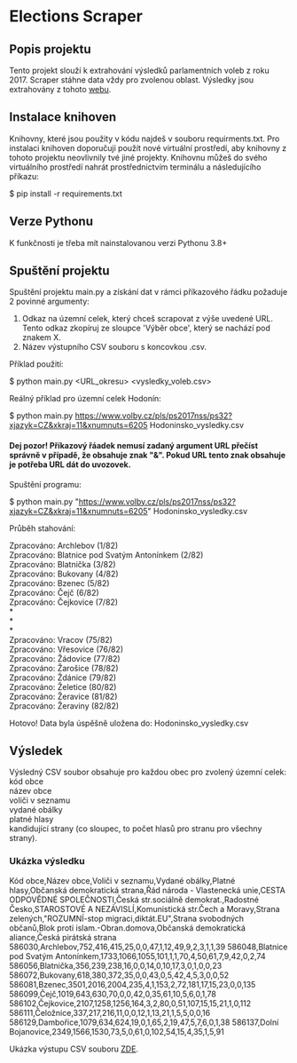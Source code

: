 
# Elections Scraper

## Popis projektu

Tento projekt slouží k extrahování výsledků parlamentních voleb z roku 2017. Scraper stáhne data vždy pro zvolenou oblast. Výsledky jsou extrahovány z tohoto [webu](https://www.volby.cz/pls/ps2017nss/ps32?xjazyk=CZ&xkraj=12&xnumnuts=7102).


## Instalace knihoven

Knihovny, které jsou použity v kódu najdeš v souboru requirments.txt. Pro instalaci knihoven doporučuji použít nové virtuální prostředí, aby knihovny z tohoto projektu neovlivnily tvé jiné projekty. Knihovnu můžeš do svého virtuálního prostředí nahrát prostřednictvím terminálu a následujícího příkazu:

$ pip install -r requirements.txt

## Verze Pythonu

K funkčnosti je třeba mít nainstalovanou verzi Pythonu 3.8+

## Spuštění projektu 

Spuštění projektu main.py a získání dat v rámci příkazového řádku požaduje 2 povinné argumenty:
1) Odkaz na územní celek, který chceš scrapovat z výše uvedené URL. Tento odkaz zkopíruj ze sloupce 'Výběr obce', který se nachází pod znakem X.
2) Název výstupního CSV souboru s koncovkou .csv.

Příklad použití:

$ python main.py <URL_okresu> <vysledky_voleb.csv>

Reálný příklad pro územní celek Hodonín:

$ python main.py https://www.volby.cz/pls/ps2017nss/ps32?xjazyk=CZ&xkraj=11&xnumnuts=6205 Hodoninsko_vysledky.csv

#### Dej pozor! Příkazový řáadek nemusí zadaný argument URL přečíst správně v případě, že obsahuje znak "&". Pokud URL tento znak obsahuje je potřeba URL dát do uvozovek. 

Spuštění programu:

$  python main.py "https://www.volby.cz/pls/ps2017nss/ps32?xjazyk=CZ&xkraj=11&xnumnuts=6205" Hodoninsko_vysledky.csv

Průběh stahování: 

Zpracováno: Archlebov (1/82)  
Zpracováno: Blatnice pod Svatým Antonínkem (2/82)  
Zpracováno: Blatnička (3/82)  
Zpracováno: Bukovany (4/82)  
Zpracováno: Bzenec (5/82)  
Zpracováno: Čejč (6/82)  
Zpracováno: Čejkovice (7/82)  
*  
*  
*  
Zpracováno: Vracov (75/82)  
Zpracováno: Vřesovice (76/82)  
Zpracováno: Žádovice (77/82)  
Zpracováno: Žarošice (78/82)  
Zpracováno: Ždánice (79/82)  
Zpracováno: Želetice (80/82)  
Zpracováno: Žeravice (81/82)  
Zpracováno: Žeraviny (82/82)

Hotovo! Data byla úspěšně uložena do: Hodoninsko_vysledky.csv


## Výsledek
Výsledný CSV soubor obsahuje pro každou obec pro zvolený územní celek:  
kód obce  
název obce  
voliči v seznamu  
vydané obálky  
platné hlasy  
kandidující strany (co sloupec, to počet hlasů pro stranu pro všechny strany).

### Ukázka výsledku
Kód obce,Název obce,Voliči v seznamu,Vydané obálky,Platné hlasy,Občanská demokratická strana,Řád národa - Vlastenecká unie,CESTA ODPOVĚDNÉ SPOLEČNOSTI,Česká str.sociálně demokrat.,Radostné Česko,STAROSTOVÉ A NEZÁVISLÍ,Komunistická str.Čech a Moravy,Strana zelených,"ROZUMNÍ-stop migraci,diktát.EU",Strana svobodných občanů,Blok proti islam.-Obran.domova,Občanská demokratická aliance,Česká pirátská strana
586030,Archlebov,752,416,415,25,0,0,47,1,12,49,9,2,3,1,1,39
586048,Blatnice pod Svatým Antonínkem,1733,1066,1055,101,1,1,70,4,50,61,7,9,42,0,2,74
586056,Blatnička,356,239,238,16,0,0,14,0,10,17,3,0,1,0,0,23
586072,Bukovany,618,380,372,35,0,0,43,0,5,42,4,5,3,0,0,52
586081,Bzenec,3501,2016,2004,235,4,1,153,2,72,181,17,15,23,0,0,135
586099,Čejč,1019,643,630,70,0,0,42,0,35,61,10,5,6,0,1,78
586102,Čejkovice,2107,1258,1256,164,3,2,80,0,51,107,15,15,21,1,0,112
586111,Čeložnice,337,217,216,11,0,0,12,1,13,21,1,5,5,0,0,16
586129,Dambořice,1079,634,624,19,0,1,65,2,19,47,5,7,6,0,1,38
586137,Dolní Bojanovice,2349,1566,1530,73,5,0,61,0,102,54,15,4,35,1,5,91

Ukázka výstupu CSV souboru [ZDE](https://github.com/Zuziknows/3_projekt/blob/main/hodoninsko_vysledky.jpg).
